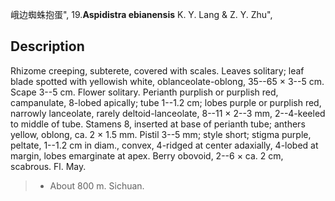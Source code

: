 峨边蜘蛛抱蛋",
19.**Aspidistra ebianensis** K. Y. Lang & Z. Y. Zhu",

## Description
Rhizome creeping, subterete, covered with scales. Leaves solitary; leaf blade spotted with yellowish white, oblanceolate-oblong, 35--65 × 3--5 cm. Scape 3--5 cm. Flower solitary. Perianth purplish or purplish red, campanulate, 8-lobed apically; tube 1--1.2 cm; lobes purple or purplish red, narrowly lanceolate, rarely deltoid-lanceolate, 8--11 × 2--3 mm, 2--4-keeled to middle of tube. Stamens 8, inserted at base of perianth tube; anthers yellow, oblong, ca. 2 × 1.5 mm. Pistil 3--5 mm; style short; stigma purple, peltate, 1--1.2 cm in diam., convex, 4-ridged at center adaxially, 4-lobed at margin, lobes emarginate at apex. Berry obovoid, 2--6 × ca. 2 cm, scabrous. Fl. May.

> * About 800 m. Sichuan.

